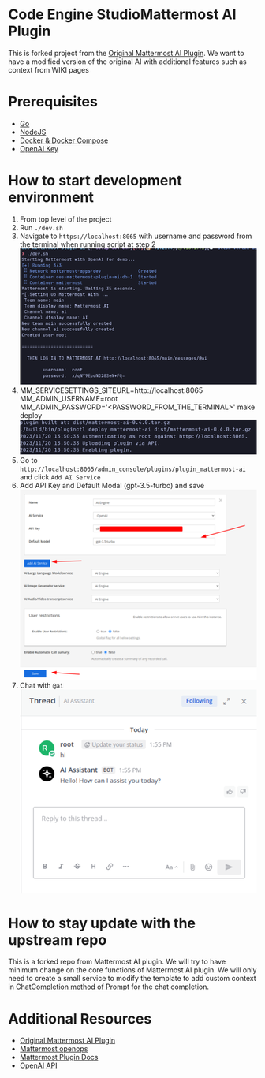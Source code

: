 # Code Engine StudioMattermost AI Plugin

This is forked project from the [Original Mattermost AI Plugin](https://github.com/mattermost/mattermost-plugin-ai). We want to have a modified version of the original AI with additional features such as context from WIKI pages

# Prerequisites

-   [Go](https://go.dev/doc/install)
-   [NodeJS](https://nodejs.org/en/)
-   [Docker & Docker Compose](https://docs.docker.com/get-docker/)
-   [OpenAI Key](https://platform.openai.com/api-keys)

# How to start development environment

1. From top level of the project
2. Run `./dev.sh`
3. Navigate to `https://localhost:8065` with username and password from the terminal when running script at step 2
   ![Run dev script](docs/dev_sh.png)
4. MM_SERVICESETTINGS_SITEURL=http://localhost:8065 MM_ADMIN_USERNAME=root MM_ADMIN_PASSWORD='<PASSWORD_FROM_THE_TERMINAL>' make deploy
   ![Make Deploy](docs/make_deploy.png)
5. Go to `http://localhost:8065/admin_console/plugins/plugin_mattermost-ai` and click `Add AI Service`
6. Add API Key and Default Modal (gpt-3.5-turbo) and save
   ![Open AI Config](docs/open_ai_config.png)
7. Chat with `@ai` \
   ![AI Chat](docs/ai_chat.png)

# How to stay update with the upstream repo

This is a forked repo from Mattermost AI plugin. We will try to have minimum change on the core functions of Mattermost AI plugin. We will only need to create a small service to modify the template to add custom context in [ChatCompletion method of Prompt](/server/ai/prompts.go) for the chat completion.

# Additional Resources

-   [Original Mattermost AI Plugin](https://github.com/mattermost/mattermost-plugin-ai)
-   [Mattermost openops](https://github.com/mattermost/openops)
-   [Mattermost Plugin Docs](https://developers.mattermost.com/integrate/plugins/)
-   [OpenAI API]()
